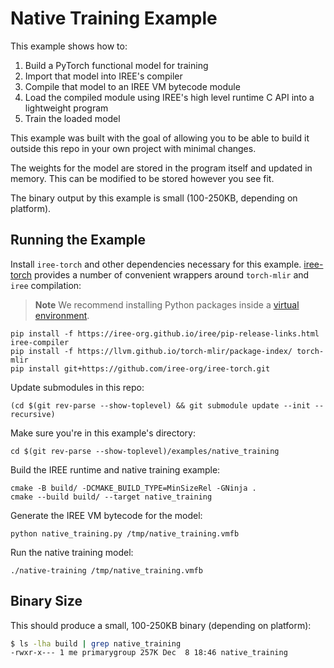 # Native Training Example

This example shows how to:

1. Build a PyTorch functional model for training
2. Import that model into IREE's compiler
3. Compile that model to an IREE VM bytecode module
4. Load the compiled module using IREE's high level runtime C API into a
   lightweight program
5. Train the loaded model

This example was built with the goal of allowing you to be able to build it
outside this repo in your own project with minimal changes.

The weights for the model are stored in the program itself and updated in
memory. This can be modified to be stored however you see fit.

The binary output by this example is small (100-250KB, depending on platform).

## Running the Example

Install `iree-torch` and other dependencies necessary for this example.
[iree-torch](https://github.com/iree-org/iree-torch) provides a number of
convenient wrappers around `torch-mlir` and `iree` compilation:

> **Note**
> We recommend installing Python packages inside a
> [virtual environment](https://docs.python.org/3/tutorial/venv.html).

```shell
pip install -f https://iree-org.github.io/iree/pip-release-links.html iree-compiler
pip install -f https://llvm.github.io/torch-mlir/package-index/ torch-mlir
pip install git+https://github.com/iree-org/iree-torch.git
```

Update submodules in this repo:

```shell
(cd $(git rev-parse --show-toplevel) && git submodule update --init --recursive)
```

Make sure you're in this example's directory:

```shell
cd $(git rev-parse --show-toplevel)/examples/native_training
```

Build the IREE runtime and native training example:

```shell
cmake -B build/ -DCMAKE_BUILD_TYPE=MinSizeRel -GNinja .
cmake --build build/ --target native_training
```
Generate the IREE VM bytecode for the model:

```shell
python native_training.py /tmp/native_training.vmfb
```

Run the native training model:

```shell
./native-training /tmp/native_training.vmfb
```

## Binary Size

This should produce a small, 100-250KB binary (depending on platform):

```bash
$ ls -lha build | grep native_training
-rwxr-x--- 1 me primarygroup 257K Dec  8 18:46 native_training
```